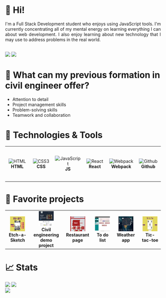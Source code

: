 # 👋 Hi!

<div align="justify">
    I'm a Full Stack Development student who enjoys using JavaScript tools. I'm currently concentrating all of my mental energy on learning everything I can about web development. I also enjoy learning about new technology that I may use to address problems in the real world.
</div>

<br/><a href="in/luistorresj"><img src="https://img.shields.io/badge/linkedin-%230077B5.svg?&style=for-the-badge&logo=linkedin&logoColor=white" height=25></a>
<a href="mailto:dvluistorres@gmail.com"><img src="https://img.shields.io/badge/Gmail-D14836?style=for-the-badge&logo=gmail&logoColor=white" height=25></a>

# 👷 What can my previous formation in civil engineer offer?

<ul align="justify">
  <li>Attention to detail</li>
  <li>Project management skills</li>
  <li>Problem-solving skills</li>
  <li>Teamwork and collaboration</li>
</ul>

# 🔧 Technologies & Tools

<table>
  <tr>
    <td align="center" height="108" width="108">
      <img
        src="https://www.svgrepo.com/show/303205/html-5-logo.svg"
        width="48"
        height="48"
        alt="HTML"
      />
      <br /><strong>HTML</strong>
    </td>
    <td align="center" height="108" width="108">
      <img
        src="https://www.svgrepo.com/show/452185/css-3.svg"
        width="48"
        height="48"
        alt="CSS3"
      />
      <br /><strong>CSS</strong>
    </td>
    <td align="center" height="108" width="108">
      <img
        src="https://www.svgrepo.com/show/452045/js.svg"
        width="48"
        height="48"
        alt="JavaScript"
      />
      <br /><strong>JS</strong>
    </td>
    <td align="center" height="108" width="108">
      <img
        src="https://cdn.jsdelivr.net/gh/devicons/devicon/icons/react/react-original.svg"
        width="48"
        height="48"
        alt="React"
      />
      <br /><strong>React</strong>
    </td>
    <td align="center" height="108" width="108">
      <img
        src="https://www.svgrepo.com/show/354552/webpack.svg"
        width="48"
        height="48"
        alt="Webpack"
      />
      <br /><strong>Webpack</strong>
    </td>
    <td align="center" height="108" width="108">
      <img
        src="https://www.svgrepo.com/show/503359/github.svg"
        width="48"
        height="48"
        alt="Github"
      />
      <br /><strong>Github</strong>
    </td>    
  </tr>
</table>

# 🌟 Favorite projects

<table>
  <tr>
    <td align="center" height="108" width="108">
      <a href="https://dvluistorres.github.io/Etch-A-Sketch/">
        <img
          src="images/Etch-a-Sketch.png"
          width="48"
          height="48"
          alt="Etch-a-sketch"
          object-fit= contain
        />
      </a>
      <br /><strong>Etch-a-Sketch</strong>
    </td>
    <td align="center" height="108" width="108">
      <a href="https://dvluistorres.github.io/Pagina-supervisiones/">
        <img
          src="images/Pagina-supervisiones.png"
          width="48"
          height="48"
          alt="Pagina supervisiones"
          object-fit= contain
        />
      </a>
      <br /><strong>Civil engineering demo project</strong>
    </td>
    <td align="center" height="108" width="108">
      <a href="https://dvluistorres.github.io/restaurant-page/">
        <img
          src="images/Pagina-restaurante.png"
          width="48"
          height="48"
          alt="Restaurant page"
          object-fit= contain
        />
      </a>
      <br /><strong>Restaurant page</strong>
    </td>
    <td align="center" height="108" width="108">
      <a href="https://dvluistorres.github.io/to-do-list/">
        <img
          src="images/to-do-list.png"
          width="48"
          height="48"
          alt="To do list"
          object-fit= contain
        />
      </a>
      <br /><strong>To do list</strong>
    </td>
        <td align="center" height="108" width="108">
      <a href="https://dvluistorres.github.io/weather-app/">
        <img
          src="images/Weather-app.png"
          width="48"
          height="48"
          alt="Weather app"
          object-fit= contain
        />
      </a>
      <br /><strong>Weather app</strong>
    </td>
    <td align="center" height="108" width="108">
      <a href="https://dvluistorres.github.io/tic-tac-toe/">
        <img
          src="images/tic-tac-toe.png"
          width="48"
          height="48"
          alt="Tic-tac-toe"
          object-fit= contain
        />
      </a>
      <br /><strong>Tic-tac-toe</strong>
    </td>
  </tr>
</table>




# 📈 Stats

<img
  src="https://github-readme-stats.vercel.app/api?username=dvluistorres&show_icons=true&theme=react&&hide_border=true"
/>
<img
  src="https://github-readme-streak-stats.herokuapp.com/?user=dvluistorres&&theme=react&&hide_border=true"
/>
<br/>
![](https://komarev.com/ghpvc/?username=dvluistorres)


